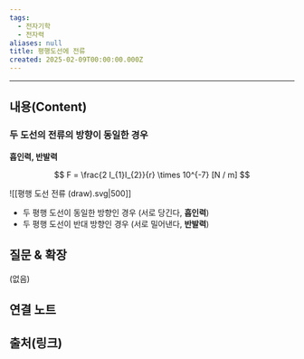 ```yaml
---
tags:
  - 전자기학
  - 전자력
aliases: null
title: 평행도선에 전류
created: 2025-02-09T00:00:00.000Z
---
```



---

## 내용(Content)

### 두 도선의 전류의 방향이 동일한 경우

**흡인력, 반발력**

$$
F = \frac{2 I_{1}I_{2}}{r} \times 10^{-7} [N / m]
$$

![[평행 도선 전류 (draw).svg|500]]

- 두 평행 도선이 동일한 방향인 경우 (서로 당긴다, **흡인력**)
- 두 평행 도선이 반대 방향인 경우 (서로 밀어낸다, **반발력**)


## 질문 & 확장

(없음)

## 연결 노트

## 출처(링크)





